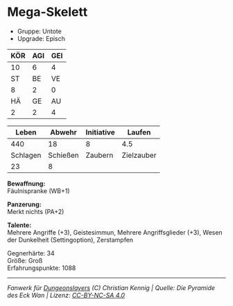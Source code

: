 # Mega-Skelett  
- Gruppe: Untote  
- Upgrade: Episch  

| KÖR | AGI | GEI |  
| --- | --- | --- |  
| 10  | 6   | 4   |
| ST  | BE  | VE  |  
| 8   | 2   | 0   |
| HÄ  | GE  | AU  |  
| 2   | 2   | 4   |


| Leben    | Abwehr   | Initiative | Laufen     |
| -------- | -------- | ---------- | ---------- |
| 440      | 18       | 8          | 4.5        |
| Schlagen | Schießen | Zaubern    | Zielzauber |
| 23       | 8        |            |            |

**Bewaffnung:**  
Fäulnispranke (WB+1)

**Panzerung:**  
Merkt nichts (PA+2)

**Talente:**  
Mehrere Angriffe (+3), Geistesimmun, Mehrere Angriffsglieder (+3), Wesen der Dunkelheit (Settingoption), Zerstampfen

Gegnerhärte: 34  
Größe: Groß  
Erfahrungspunkte: 1088  



___
*Fanwerk für [Dungeonslayers](https://www.dungeonslayers.net/) (C) Christian Kennig | Quelle: Die Pyramide des Eck Wan | Lizenz: [CC-BY-NC-SA 4.0](https://creativecommons.org/licenses/by-nc-sa/4.0/deed.de)*